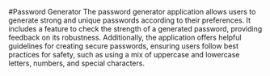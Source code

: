 #Password Generator
The password generator application allows users to generate strong and unique passwords according to their preferences. It includes a feature to check the strength of a generated password, providing feedback on its robustness. Additionally, the application offers helpful guidelines for creating secure passwords, ensuring users follow best practices for safety, such as using a mix of uppercase and lowercase letters, numbers, and special characters.
